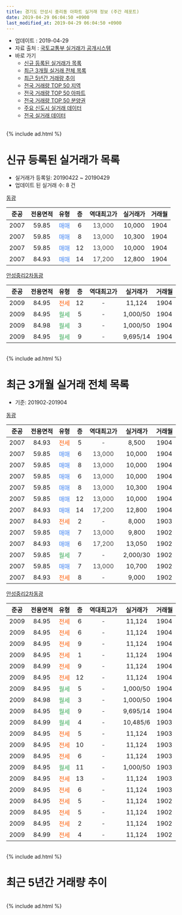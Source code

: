 ```yaml
---
title: 경기도 안성시 중리동 아파트 실거래 정보 (주간 레포트)
date: 2019-04-29 06:04:50 +0900
last_modified_at: 2019-04-29 06:04:50 +0900
---
```


* 업데이트 : 2019-04-29
* 자료 출처 : [국토교통부 실거래가 공개시스템](http://rt.molit.go.kr)
* 바로 가기
    * [신규 등록된 실거래가 목록](#신규-등록된-실거래가-목록)
    * [최근 3개월 실거래 전체 목록](#최근-3개월-실거래-전체-목록)
    * [최근 5년간 거래량 추이](#최근-5년간-거래량-추이)
    * [전국 거래량 TOP 50 지역](https://inasie.github.io/apt-trade-info/최근-3개월-전국에서-가장-거래가-많이-발생한-지역)
    * [전국 거래량 TOP 50 아파트](https://inasie.github.io/apt-trade-info/최근-3개월-전국에서-가장-거래가-많이-발생한-아파트)
    * [전국 거래량 TOP 50 분양권](https://inasie.github.io/apt-trade-info/최근-3개월-전국에서-가장-거래가-많이-발생한-분양권)
    * [주요 신도시 실거래 데이터](https://inasie.github.io/apt-trade-info/주요-신도시)
    * [전국 실거래 데이터](https://inasie.github.io/apt-trade-info/전국)
<br>
{% include ad.html %}
<br>

# 신규 등록된 실거래가 목록
* 실거래가 등록일: 20190422 ~ 20190429
* 업데이트 된 실거래 수: 8 건


[동광](https://search.naver.com/search.naver?query=%EA%B2%BD%EA%B8%B0%EB%8F%84+%EC%95%88%EC%84%B1%EC%8B%9C+%EC%A4%91%EB%A6%AC%EB%8F%99+%EB%8F%99%EA%B4%91)

|준공|전용면적|유형|층|역대최고가|실거래가|거래월|
|:---:|:---:|:---:|:---:|:---:|:---:|:---:|
|2007|59.85|<span style="color:#4285f3">매매</span>|6|<span style="color:#444444">13,000</span>|10,000|1904|
|2007|59.85|<span style="color:#4285f3">매매</span>|8|<span style="color:#444444">13,000</span>|10,300|1904|
|2007|59.85|<span style="color:#4285f3">매매</span>|12|<span style="color:#444444">13,000</span>|10,000|1904|
|2007|84.93|<span style="color:#4285f3">매매</span>|14|<span style="color:#444444">17,200</span>|12,800|1904|

[안성중리2차동광](https://search.naver.com/search.naver?query=%EA%B2%BD%EA%B8%B0%EB%8F%84+%EC%95%88%EC%84%B1%EC%8B%9C+%EC%A4%91%EB%A6%AC%EB%8F%99+%EC%95%88%EC%84%B1%EC%A4%91%EB%A6%AC2%EC%B0%A8%EB%8F%99%EA%B4%91)

|준공|전용면적|유형|층|역대최고가|실거래가|거래월|
|:---:|:---:|:---:|:---:|:---:|:---:|:---:|
|2009|84.95|<span style="color:#ff5a00">전세</span>|12|<span style="color:#444444">-</span>|11,124|1904|
|2009|84.95|<span style="color:#34a853">월세</span>|5|<span style="color:#444444">-</span>|1,000/50|1904|
|2009|84.98|<span style="color:#34a853">월세</span>|3|<span style="color:#444444">-</span>|1,000/50|1904|
|2009|84.95|<span style="color:#34a853">월세</span>|9|<span style="color:#444444">-</span>|9,695/14|1904|


<br>
{% include ad.html %}
<br>

# 최근 3개월 실거래 전체 목록
* 기준: 201902-201904


[동광](https://search.naver.com/search.naver?query=%EA%B2%BD%EA%B8%B0%EB%8F%84+%EC%95%88%EC%84%B1%EC%8B%9C+%EC%A4%91%EB%A6%AC%EB%8F%99+%EB%8F%99%EA%B4%91)

|준공|전용면적|유형|층|역대최고가|실거래가|거래월|
|:---:|:---:|:---:|:---:|:---:|:---:|:---:|
|2007|84.93|<span style="color:#ff5a00">전세</span>|5|<span style="color:#444444">-</span>|8,500|1904|
|2007|59.85|<span style="color:#4285f3">매매</span>|6|<span style="color:#444444">13,000</span>|10,000|1904|
|2007|59.85|<span style="color:#4285f3">매매</span>|8|<span style="color:#444444">13,000</span>|10,000|1904|
|2007|59.85|<span style="color:#4285f3">매매</span>|6|<span style="color:#444444">13,000</span>|10,000|1904|
|2007|59.85|<span style="color:#4285f3">매매</span>|8|<span style="color:#444444">13,000</span>|10,300|1904|
|2007|59.85|<span style="color:#4285f3">매매</span>|12|<span style="color:#444444">13,000</span>|10,000|1904|
|2007|84.93|<span style="color:#4285f3">매매</span>|14|<span style="color:#444444">17,200</span>|12,800|1904|
|2007|84.93|<span style="color:#ff5a00">전세</span>|2|<span style="color:#444444">-</span>|8,000|1903|
|2007|59.85|<span style="color:#4285f3">매매</span>|7|<span style="color:#444444">13,000</span>|9,800|1902|
|2007|84.93|<span style="color:#4285f3">매매</span>|6|<span style="color:#444444">17,200</span>|13,050|1902|
|2007|59.85|<span style="color:#34a853">월세</span>|7|<span style="color:#444444">-</span>|2,000/30|1902|
|2007|59.85|<span style="color:#4285f3">매매</span>|7|<span style="color:#444444">13,000</span>|10,700|1902|
|2007|84.93|<span style="color:#ff5a00">전세</span>|8|<span style="color:#444444">-</span>|9,000|1902|

[안성중리2차동광](https://search.naver.com/search.naver?query=%EA%B2%BD%EA%B8%B0%EB%8F%84+%EC%95%88%EC%84%B1%EC%8B%9C+%EC%A4%91%EB%A6%AC%EB%8F%99+%EC%95%88%EC%84%B1%EC%A4%91%EB%A6%AC2%EC%B0%A8%EB%8F%99%EA%B4%91)

|준공|전용면적|유형|층|역대최고가|실거래가|거래월|
|:---:|:---:|:---:|:---:|:---:|:---:|:---:|
|2009|84.95|<span style="color:#ff5a00">전세</span>|6|<span style="color:#444444">-</span>|11,124|1904|
|2009|84.95|<span style="color:#ff5a00">전세</span>|6|<span style="color:#444444">-</span>|11,124|1904|
|2009|84.95|<span style="color:#ff5a00">전세</span>|9|<span style="color:#444444">-</span>|11,124|1904|
|2009|84.95|<span style="color:#ff5a00">전세</span>|1|<span style="color:#444444">-</span>|11,124|1904|
|2009|84.99|<span style="color:#ff5a00">전세</span>|9|<span style="color:#444444">-</span>|11,124|1904|
|2009|84.95|<span style="color:#ff5a00">전세</span>|12|<span style="color:#444444">-</span>|11,124|1904|
|2009|84.95|<span style="color:#34a853">월세</span>|5|<span style="color:#444444">-</span>|1,000/50|1904|
|2009|84.98|<span style="color:#34a853">월세</span>|3|<span style="color:#444444">-</span>|1,000/50|1904|
|2009|84.95|<span style="color:#34a853">월세</span>|9|<span style="color:#444444">-</span>|9,695/14|1904|
|2009|84.99|<span style="color:#34a853">월세</span>|4|<span style="color:#444444">-</span>|10,485/6|1903|
|2009|84.95|<span style="color:#ff5a00">전세</span>|5|<span style="color:#444444">-</span>|11,124|1903|
|2009|84.95|<span style="color:#ff5a00">전세</span>|10|<span style="color:#444444">-</span>|11,124|1903|
|2009|84.95|<span style="color:#ff5a00">전세</span>|6|<span style="color:#444444">-</span>|11,124|1903|
|2009|84.95|<span style="color:#34a853">월세</span>|11|<span style="color:#444444">-</span>|1,000/50|1903|
|2009|84.95|<span style="color:#ff5a00">전세</span>|13|<span style="color:#444444">-</span>|11,124|1903|
|2009|84.95|<span style="color:#ff5a00">전세</span>|6|<span style="color:#444444">-</span>|11,124|1903|
|2009|84.95|<span style="color:#ff5a00">전세</span>|5|<span style="color:#444444">-</span>|11,124|1902|
|2009|84.95|<span style="color:#ff5a00">전세</span>|5|<span style="color:#444444">-</span>|11,124|1902|
|2009|84.95|<span style="color:#ff5a00">전세</span>|2|<span style="color:#444444">-</span>|11,124|1902|
|2009|84.99|<span style="color:#ff5a00">전세</span>|4|<span style="color:#444444">-</span>|11,124|1902|


<br>
{% include ad.html %}
<br>

# 최근 5년간 거래량 추이


<div style="width:100%;">
    <canvas id="deal_progress" height="200"></canvas>
</div>

<script>
new Chart(document.getElementById("deal_progress"), {
    type: 'line',
    data: {
        labels: ['201404','201405','201406','201407','201408','201409','201410','201411','201412','201501','201502','201503','201504','201505','201506','201507','201508','201509','201510','201511','201512','201601','201602','201603','201604','201605','201606','201607','201608','201609','201610','201611','201612','201701','201702','201703','201704','201705','201706','201707','201708','201709','201710','201711','201712','201801','201802','201803','201804','201805','201806','201807','201808','201809','201810','201811','201812','201901','201902','201903','201904'],
        datasets: [{
            label: '매매',
            pointRadius: 1,
            data: [0, 0, 0, 0, 0, 0, 0, 0, 1, 4, 3, 0, 0, 1, 0, 0, 6, 2, 2, 4, 1, 1, 5, 2, 4, 2, 4, 4, 7, 5, 5, 4, 1, 1, 7, 9, 9, 6, 5, 2, 2, 8, 2, 10, 3, 1, 5, 3, 2, 2, 4, 10, 4, 48, 3, 11, 17, 4, 3, 0, 6],
            borderColor: "rgba(255, 201, 14, 1)",
            backgroundColor: "rgba(255, 201, 14, 0.5)",
            fill: false,
            lineTension: 0
        },{
            label: '전월세',
            pointRadius: 1,
            data: [7, 11, 8, 16, 4, 4, 4, 4, 2, 7, 3, 2, 5, 10, 1, 6, 12, 8, 7, 4, 7, 4, 3, 8, 13, 6, 1, 3, 4, 3, 2, 0, 5, 4, 8, 5, 7, 9, 4, 4, 3, 8, 2, 9, 12, 10, 2, 9, 11, 11, 2, 5, 3, 2, 3, 5, 9, 17, 6, 8, 10],
            borderColor: "rgba(0, 141, 185, 1)",
            backgroundColor: "rgba(0, 141, 185, 0.5)",
            fill: false,
            lineTension: 0
        }
        ]
    },
    options: {
        responsive: true,
        title: {
            display: false
        },
        tooltips: {
            mode: 'index',
            intersect: false
        },
        hover: {
            mode: 'nearest',
            intersect: true
        },
        scales: {
            xAxes: [{
                display: true,
                scaleLabel: {
                    display: true,
                    labelString: '년/월'
                }
            }],
            yAxes: [{
                display: true,
                ticks: {
                    suggestedMin: 0,
                },
                scaleLabel: {
                    display: true,
                    labelString: '실거래 수'
                }
            }]
        }
    }
});

</script>


<br>
{% include ad.html %}
<br>

